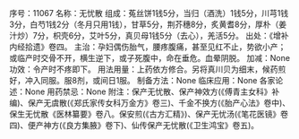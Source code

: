 序号：11067
名称：无忧散
组成：菟丝饼1钱5分，当归（酒洗）1钱5分，川芎1钱3分，白芍1钱2分（冬月只用1钱），甘草5分，荆芥穗8分，炙黄耆8分，厚朴（姜汁炒）7分，枳壳6分，艾叶5分，真贝母1钱5分（去心），羌活5分。
出处：《增补内经拾遗》卷四。
主治：孕妇偶伤胎气，腰疼腹痛，甚至见红不止，势欲小产；或临产时交骨不开，横生逆下，或子死腹中，命在垂危。血晕阴脱。
加减：None
功效：令产时不疼即下。
用法用量：上药依方修合。另将真川贝为细末，候药煎好，冲入同服。服8剂，或间日1服。
制备方法：None
临床应用：None
各家论述：None
用药禁忌：None
附注：保产无忧散、保产神效方(《傅青主女科》补编)、保产无虞散(《郑氏家传女科万金方》卷三)、千金不换方(《胎产心法》卷中)、保生无忧散《医林纂要》卷八。保安煎(《古方汇精》)、保产无忧汤(《笔花医镜》卷四)、便产神方(《良方集腋》卷下)、仙传保产无忧散(《卫生鸿宝》卷五)。
